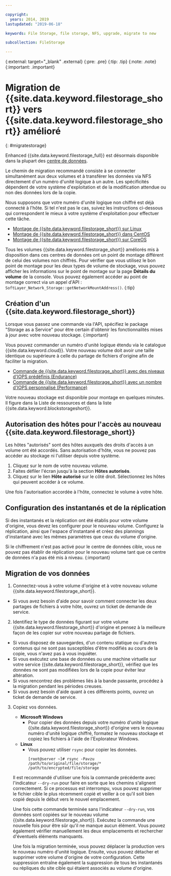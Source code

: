 ```yaml
---

copyright:
  years: 2014, 2019
lastupdated: "2019-06-18"

keywords: File Storage, file storage, NFS, upgrade, migrate to new

subcollection: FileStorage

---
```

{:external: target="_blank" .external}
{:pre: .pre}
{:tip: .tip}
{:note: .note}
{:important: .important}

# Migration de {{site.data.keyword.filestorage_short}} vers {{site.data.keyword.filestorage_short}} amélioré
{: #migratestorage}

Enhanced {{site.data.keyword.filestorage_full}} est désormais disponible dans la plupart des [centre de données](/docs/infrastructure/FileStorage?topic=FileStorage-selectDC).

Le chemin de migration recommandé consiste à se connecter simultanément aux deux volumes et à transférer les données via NFS directement d'un numéro d'unité logique à un autre. Les spécificités dépendent de votre système d'exploitation et de la modification attendue ou non des données lors de la copie.

Nous supposons que votre numéro d'unité logique non chiffré est déjà connecté à l'hôte. Si tel n'est pas le cas, suivez les instructions ci-dessous qui correspondent le mieux à votre système d'exploitation pour effectuer cette tâche.

- [Montage de {{site.data.keyword.filestorage_short}} sur Linux](/docs/infrastructure/FileStorage?topic=FileStorage-mountingLinux)
- [Montage de {{site.data.keyword.filestorage_short}} dans CentOS](/docs/infrastructure/FileStorage?topic=FileStorage-mountingCentOS)
- [Montage de {{site.data.keyword.filestorage_short}} sur CoreOS](/docs/infrastructure/FileStorage?topic=FileStorage-mountingCoreOS)

Tous les volumes {{site.data.keyword.filestorage_short}} améliorés mis à disposition dans ces centres de données ont un point de montage différent de celui des volumes non chiffrés. Pour vérifier que vous utilisez le bon point de montage pour les deux types de volume de stockage, vous pouvez afficher les informations sur le point de montage sur la page **Détails du volume** de la console. Vous pouvez également accéder au point de montage correct via un appel d'API : `SoftLayer_Network_Storage::getNetworkMountAddress()`.
{:tip}


## Création d'un {{site.data.keyword.filestorage_short}}

Lorsque vous passez une commande via l'API, spécifiez le package "Storage as a Service" pour être certain d'obtenir les fonctionnalités mises à jour avec votre nouveau stockage.
{:important}

Vous pouvez commander un numéro d'unité logique étendu via le catalogue {{site.data.keyword.cloud}}. Votre nouveau volume doit avoir une taille identique ou supérieure à celle du partage de fichiers d'origine afin de faciliter la migration.

- [Commande de {{site.data.keyword.filestorage_short}} avec des niveaux d'IOPS prédéfinis (Endurance)](/docs/infrastructure/FileStorage?topic=FileStorage-orderingConsole#endurance)
- [Commande de {{site.data.keyword.filestorage_short}} avec un nombre d'IOPS personnalisé (Performance)](/docs/infrastructure/FileStorage?topic=FileStorage-orderingConsole#performance)

Votre nouveau stockage est disponible pour montage en quelques minutes. Il figure dans la Liste de ressources et dans la liste {{site.data.keyword.blockstorageshort}}.


## Autorisation des hôtes pour l'accès au nouveau {{site.data.keyword.filestorage_short}}

Les hôtes "autorisés" sont des hôtes auxquels des droits d'accès à un volume ont été accordés. Sans autorisation d'hôte, vous ne pouvez pas accéder au stockage ni l'utiliser depuis votre système.

1. Cliquez sur le nom de votre nouveau volume.
2. Faites défiler l'écran jusqu'à la section **Hôtes autorisés**.
3. Cliquez sur le lien **Hôte autorisé** sur le côté droit. Sélectionnez les hôtes qui peuvent accéder à ce volume.

Une fois l'autorisation accordée à l'hôte, connectez le volume à votre hôte.


## Configuration des instantanés et de la réplication

Si des instantanés et la réplication ont été établis pour votre volume d'origine, vous devez les configurer pour le nouveau volume. Configurez la réplication, ainsi que l'espace d'instantané et créez des plannings d'instantané avec les mêmes paramètres que ceux du volume d'origine.

Si le chiffrement n'est pas activé pour le centre de données cible, vous ne pouvez pas établir de réplication pour le nouveau volume tant que ce centre de données n'a pas été mis à niveau.
{:important}


## Migration de vos données

1. Connectez-vous à votre volume d'origine et à votre nouveau volume {{site.data.keyword.filestorage_short}}.
  - Si vous avez besoin d'aide pour savoir comment connecter les deux partages de fichiers à votre hôte, ouvrez un ticket de demande de service.

2. Identifiez le type de données figurant sur votre volume {{site.data.keyword.filestorage_short}} d'origine et pensez à la meilleure façon de les copier sur votre nouveau partage de fichiers.
  - Si vous disposez de sauvegardes, d'un contenu statique ou d'autres contenus qui ne sont pas susceptibles d'être modifiés au cours de la copie, vous n'avez pas à vous inquiéter.
  - Si vous exécutez une base de données ou une machine virtuelle sur votre service {{site.data.keyword.filestorage_short}}, vérifiez que les données ne sont pas modifiées lors de la copie pour éviter leur altération.
  - Si vous rencontrez des problèmes liés à la bande passante, procédez à la migration pendant les périodes creuses.
  - Si vous avez besoin d'aide quant à ces différents points, ouvrez un ticket de demande de service.

3. Copiez vos données.
   - **Microsoft Windows**
     - Pour copier des données depuis votre numéro d'unité logique {{site.data.keyword.filestorage_short}} d'origine vers le nouveau numéro d'unité logique chiffré, formatez le nouveau stockage et copiez les fichiers à l'aide de l'Explorateur Windows.
   - **Linux**
     - Vous pouvez utiliser `rsync` pour copier les données.
       ```
       [root@server ~]# rsync -Pavzu /path/to/original/file/storage/* /path/to/encrypted/file/storage
       ```

   Il est recommandé d'utiliser une fois la commande précédente avec l'indicateur `--dry-run` pour faire en sorte que les chemins s'alignent correctement. Si ce processus est interrompu, vous pouvez supprimer le fichier cible le plus récemment copié et veiller à ce qu'il soit bien copié depuis le début vers le nouvel emplacement.

   Une fois cette commande terminée sans l'indicateur `--dry-run`, vos données sont copiées sur le nouveau volume {{site.data.keyword.filestorage_short}}. Exécutez la commande une nouvelle fois pour être sûr qu'il ne manque aucun élément. Vous pouvez également vérifier manuellement les deux emplacements et rechercher d'éventuels éléments manquants.

   Une fois la migration terminée, vous pouvez déplacer la production vers le nouveau numéro d'unité logique. Ensuite, vous pouvez détacher et supprimer votre volume d'origine de votre configuration. Cette suppression entraîne également la suppression de tous les instantanés ou répliques du site cible qui étaient associés au volume d'origine.
